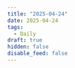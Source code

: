 ```yaml
---
title: "2025-04-24"
date: 2025-04-24
tags:
  - Daily
draft: true
hidden: false
disable_feed: false
---
```


